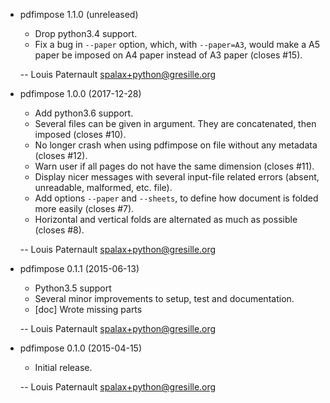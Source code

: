 * pdfimpose 1.1.0 (unreleased)

    * Drop python3.4 support.
    * Fix a bug in `--paper` option, which, with ``--paper=A3``, would make a A5 paper be imposed on A4 paper instead of A3 paper (closes #15).

    -- Louis Paternault <spalax+python@gresille.org>

* pdfimpose 1.0.0 (2017-12-28)

    * Add python3.6 support.
    * Several files can be given in argument. They are concatenated, then imposed (closes #10).
    * No longer crash when using pdfimpose on file without any metadata (closes #12).
    * Warn user if all pages do not have the same dimension (closes #11).
    * Display nicer messages with several input-file related errors (absent, unreadable, malformed, etc. file).
    * Add options `--paper` and `--sheets`, to define how document is folded more easily (closes #7).
    * Horizontal and vertical folds are alternated as much as possible (closes #8).

    -- Louis Paternault <spalax+python@gresille.org>

* pdfimpose 0.1.1 (2015-06-13)

    * Python3.5 support
    * Several minor improvements to setup, test and documentation.
    * [doc] Wrote missing parts

    -- Louis Paternault <spalax+python@gresille.org>

* pdfimpose 0.1.0 (2015-04-15)

    * Initial release.

    -- Louis Paternault <spalax+python@gresille.org>
